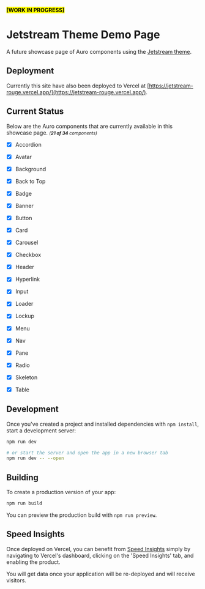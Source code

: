 <mark style="background-color: yellow; font-weight: bold;">[WORK IN PROGRESS]</mark>
# Jetstream Theme Demo Page

A future showcase page of Auro components using the [Jetstream theme](https://github.com/Alaska-ITS/JetstreamDesignTokens/).

## Deployment

Currently this site have also been deployed to Vercel at [https://jetstream-rouge.vercel.app/](https://jetstream-rouge.vercel.app/).

## Current Status

Below are the Auro components that are currently available in this showcase page.
_<small>(<b>21 of 34</b> components)</small>_
- [x] Accordion
- [x] Avatar
- [x] Background
- [x] Back to Top
- [x] Badge
- [x] Banner
- [x] Button
- [x] Card
- [x] Carousel
- [x] Checkbox
- [x] Header
- [x] Hyperlink
- [x] Input
- [x] Loader
- [x] Lockup
- [x] Menu
- [x] Nav
- [x] Pane
- [x] Radio
- [x] Skeleton
- [x] Table


## Development

Once you've created a project and installed dependencies with `npm install`, start a development server:

```bash
npm run dev

# or start the server and open the app in a new browser tab
npm run dev -- --open
```

## Building

To create a production version of your app:

```bash
npm run build
```

You can preview the production build with `npm run preview`.

## Speed Insights

Once deployed on Vercel, you can benefit from [Speed Insights](https://vercel.com/docs/concepts/speed-insights) simply by navigating to Vercel's dashboard, clicking on the 'Speed Insights' tab, and enabling the product.

You will get data once your application will be re-deployed and will receive visitors.
